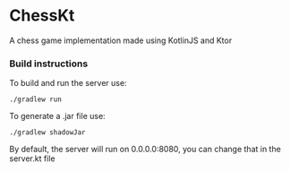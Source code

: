 # ChessKt
A chess game implementation made using KotlinJS and Ktor

### Build instructions
To build and run the server use:
```shell
./gradlew run
```

To generate a .jar file use:
```shell
./gradlew shadowJar
```

By default, the server will run on 0.0.0.0:8080, you can change that in the server.kt file

